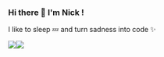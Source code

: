 ### Hi there 👋 I'm Nick !

I like to sleep 💤 and turn sadness into code ✨
<!-- 
![Github status](https://github-readme-stats.vercel.app/api?username=N1cus0r&count_private=true&show_icons=true&theme=radical)

![Top Langs](https://github-readme-stats.vercel.app/api/top-langs/?username=N1cus0r&layout=compact&theme=radical)] -->

<div style="display: flex; flex-direction: row;">
 <img class="img" src="https://github-readme-stats.vercel.app/api?username=hussaino03&show_icons=true&theme=radical" />
 <img class="img" src="https://github-readme-stats.vercel.app/api/top-langs/?username=hussaino03&theme=radical&layout=compact" />
</div>
